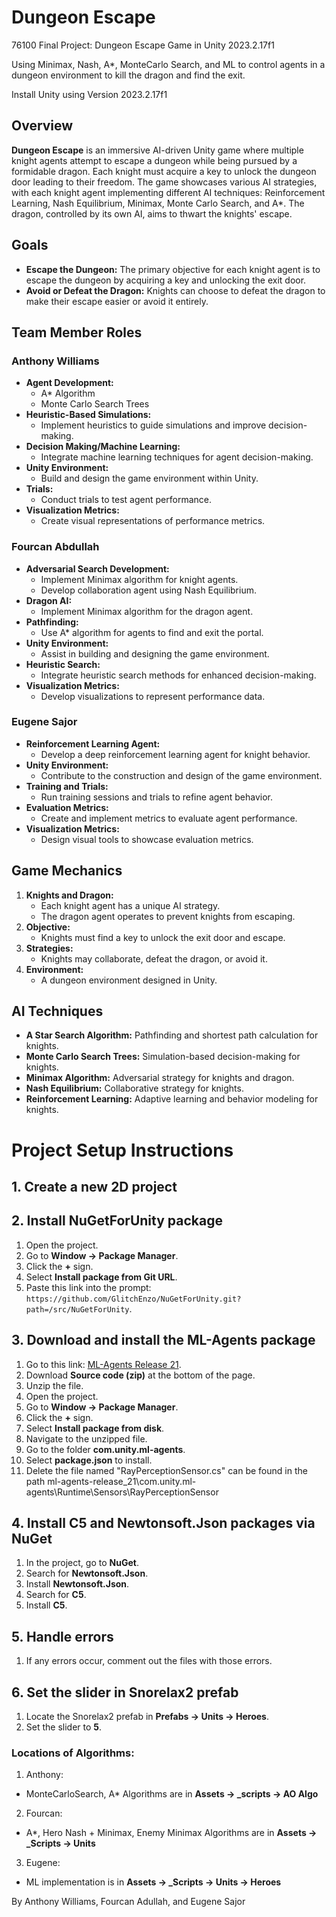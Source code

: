 # Dungeon Escape
 76100 Final Project: Dungeon Escape Game in Unity 2023.2.17f1

Using Minimax, Nash, A*, MonteCarlo Search, and ML to control agents in a dungeon environment to kill the dragon and find the exit.

Install Unity using Version 2023.2.17f1

## Overview

**Dungeon Escape** is an immersive AI-driven Unity game where multiple knight agents attempt to escape a dungeon while being pursued by a formidable dragon. Each knight must acquire a key to unlock the dungeon door leading to their freedom. The game showcases various AI strategies, with each knight agent implementing different AI techniques: Reinforcement Learning, Nash Equilibrium, Minimax, Monte Carlo Search, and A*. The dragon, controlled by its own AI, aims to thwart the knights' escape.

## Goals

- **Escape the Dungeon:** The primary objective for each knight agent is to escape the dungeon by acquiring a key and unlocking the exit door.
- **Avoid or Defeat the Dragon:** Knights can choose to defeat the dragon to make their escape easier or avoid it entirely.
  
## Team Member Roles

### Anthony Williams
- **Agent Development:**
  - A* Algorithm
  - Monte Carlo Search Trees
- **Heuristic-Based Simulations:**
  - Implement heuristics to guide simulations and improve decision-making.
- **Decision Making/Machine Learning:**
  - Integrate machine learning techniques for agent decision-making.
- **Unity Environment:**
  - Build and design the game environment within Unity.
- **Trials:**
  - Conduct trials to test agent performance.
- **Visualization Metrics:**
  - Create visual representations of performance metrics.

### Fourcan Abdullah
- **Adversarial Search Development:**
  - Implement Minimax algorithm for knight agents.
  - Develop collaboration agent using Nash Equilibrium.
- **Dragon AI:**
  - Implement Minimax algorithm for the dragon agent.
- **Pathfinding:**
  - Use A* algorithm for agents to find and exit the portal.
- **Unity Environment:**
  - Assist in building and designing the game environment.
- **Heuristic Search:**
  - Integrate heuristic search methods for enhanced decision-making.
- **Visualization Metrics:**
  - Develop visualizations to represent performance data.

### Eugene Sajor
- **Reinforcement Learning Agent:**
  - Develop a deep reinforcement learning agent for knight behavior.
- **Unity Environment:**
  - Contribute to the construction and design of the game environment.
- **Training and Trials:**
  - Run training sessions and trials to refine agent behavior.
- **Evaluation Metrics:**
  - Create and implement metrics to evaluate agent performance.
- **Visualization Metrics:**
  - Design visual tools to showcase evaluation metrics.

## Game Mechanics

1. **Knights and Dragon:**
   - Each knight agent has a unique AI strategy.
   - The dragon agent operates to prevent knights from escaping.
2. **Objective:**
   - Knights must find a key to unlock the exit door and escape.
3. **Strategies:**
   - Knights may collaborate, defeat the dragon, or avoid it.
4. **Environment:**
   - A dungeon environment designed in Unity.

## AI Techniques

- **A Star Search Algorithm:** Pathfinding and shortest path calculation for knights.
- **Monte Carlo Search Trees:** Simulation-based decision-making for knights.
- **Minimax Algorithm:** Adversarial strategy for knights and dragon.
- **Nash Equilibrium:** Collaborative strategy for knights.
- **Reinforcement Learning:** Adaptive learning and behavior modeling for knights.

# Project Setup Instructions

## 1. Create a new 2D project

## 2. Install NuGetForUnity package
1. Open the project.
2. Go to **Window -> Package Manager**.
3. Click the **+** sign.
4. Select **Install package from Git URL**.
5. Paste this link into the prompt: `https://github.com/GlitchEnzo/NuGetForUnity.git?path=/src/NuGetForUnity`.

## 3. Download and install the ML-Agents package
1. Go to this link: [ML-Agents Release 21](https://github.com/Unity-Technologies/ml-agents/releases/tag/release_21).
2. Download **Source code (zip)** at the bottom of the page.
3. Unzip the file.
4. Open the project.
5. Go to **Window -> Package Manager**.
6. Click the **+** sign.
7. Select **Install package from disk**.
8. Navigate to the unzipped file.
9. Go to the folder **com.unity.ml-agents**.
10. Select **package.json** to install.
11. Delete the file named "RayPerceptionSensor.cs" can be found in the path ml-agents-release_21\com.unity.ml-agents\Runtime\Sensors\RayPerceptionSensor

## 4. Install C5 and Newtonsoft.Json packages via NuGet
1. In the project, go to **NuGet**.
2. Search for **Newtonsoft.Json**.
3. Install **Newtonsoft.Json**.
4. Search for **C5**.
5. Install **C5**.

## 5. Handle errors
1. If any errors occur, comment out the files with those errors.

## 6. Set the slider in Snorelax2 prefab
1. Locate the Snorelax2 prefab in **Prefabs -> Units -> Heroes**.
2. Set the slider to **5**.
                                
### Locations of Algorithms:
1. Anthony:
  - MonteCarloSearch, A* Algorithms are in **Assets -> _scripts -> AO Algo**
2. Fourcan: 
  - A*, Hero Nash + Minimax, Enemy Minimax Algorithms are in **Assets -> _Scripts -> Units**
3. Eugene:
  - ML implementation is in **Assets -> _Scripts -> Units -> Heroes**


By Anthony Williams, Fourcan Adullah, and Eugene Sajor
